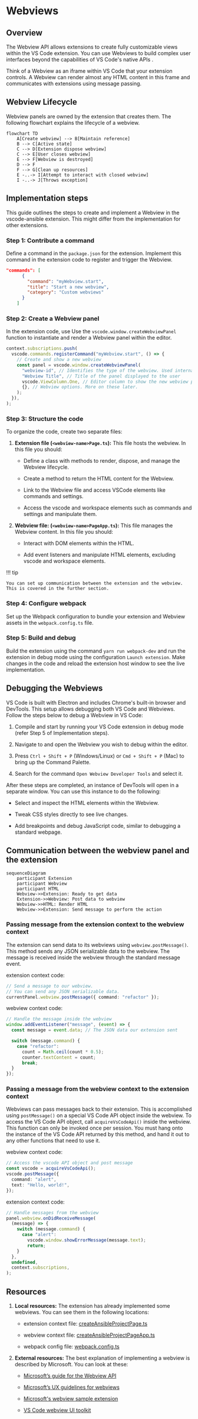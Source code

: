 # Webviews

## Overview

The Webview API allows extensions to create fully customizable views within the
VS Code extension. You can use Webviews to build complex user interfaces beyond
the capabilities of VS Code's native APIs .

Think of a Webview as an iframe within VS Code that your extension controls. A
Webview can render almost any HTML content in this frame and communicates with
extensions using message passing.

## Webview Lifecycle

Webview panels are owned by the extension that creates them. The following
flowchart explains the lifecycle of a webview.

```mermaid
flowchart TD
    A[Create webview] --> B[Maintain reference]
    B --> C[Active state]
    C --> D[Extension dispose webview]
    C --> E[User closes webview]
    E --> F[Webview is destroyed]
    D --> F
    F --> G[Clean up resources]
    E -..-> I[Attempt to interact with closed webview]
    I -..-> J[Throws exception]
```

## Implementation steps

This guide outlines the steps to create and implement a Webview in the
vscode-ansible extension. This might differ from the implementation for other
extensions.

### Step 1: Contribute a command

Define a command in the `package.json` for the extension. Implement this command
in the extension code to register and trigger the Webview.

```json
"commands": [
      {
        "command": "myWebview.start",
        "title": "Start a new webview",
        "category": "Custom webviews"
      }
    ]
```

### Step 2: Create a Webview panel

In the extension code, use Use the `vscode.window.createWebviewPanel` function
to instantiate and render a Webview panel within the editor.

```typescript
context.subscriptions.push(
  vscode.commands.registerCommand("myWebview.start", () => {
    // Create and show a new webview
    const panel = vscode.window.createWebviewPanel(
      "webview-id", // Identifies the type of the webview. Used internally
      "Webview Title", // Title of the panel displayed to the user
      vscode.ViewColumn.One, // Editor column to show the new webview panel in.
      {}, // Webview options. More on these later.
    );
  }),
);
```

### Step 3: Structure the code

To organize the code, create two separate files:

1. **Extension file (`<webview-name>Page.ts`):** This file hosts the webview. In
   this file you should:
   - Define a class with methods to render, dispose, and manage the Webview
     lifecycle.

   - Create a method to return the HTML content for the Webview.

   - Link to the Webview file and access VSCode elements like commands and
     settings.

   - Access the vscode and workspace elements such as commands and settings and
     manipulate them.

2. **Webview file: (`<webview-name>PageApp.ts`):** This file manages the Webview
   content. In this file you should:
   - Interact with DOM elements within the HTML.

   - Add event listeners and manipulate HTML elements, excluding vscode and
     workspace elements.

!!! tip

    You can set up communication between the extension and the webview. This is covered in the further section.

### Step 4: Configure webpack

Set up the Webpack configuration to bundle your extension and Webview assets in
the `webpack.config.ts` file.

### Step 5: Build and debug

Build the extension using the command `yarn run webpack-dev` and run the
extension in debug mode using the configuration `Launch extension`. Make changes
in the code and reload the extension host window to see the live implementation.

## Debugging the Webviews

VS Code is built with Electron and includes Chrome's built-in browser and
DevTools. This setup allows debugging both VS Code and Webviews. Follow the
steps below to debug a Webview in VS Code:

1. Compile and start by running your VS Code extension in debug mode (refer Step
   5 of Implementation steps).

2. Navigate to and open the Webview you wish to debug within the editor.

3. Press `Ctrl + Shift + P` (Windows/Linux) or `Cmd + Shift + P` (Mac) to bring
   up the Command Palette.

4. Search for the command `Open Webview Developer Tools` and select it.

After these steps are completed, an instance of DevTools will open in a separate
window. You can use this instance to do the following:

- Select and inspect the HTML elements within the Webview.

- Tweak CSS styles directly to see live changes.

- Add breakpoints and debug JavaScript code, similar to debugging a standard
  webpage.

## Communication between the webview panel and the extension

```mermaid
sequenceDiagram
    participant Extension
    participant Webview
    participant HTML
    Webview->>Extension: Ready to get data
    Extension->>Webview: Post data to webview
    Webview->>HTML: Render HTML
    Webview->>Extension: Send message to perform the action
```

### Passing message from the extension context to the webview context

The extension can send data to its webviews using `webview.postMessage()`. This
method sends any JSON serializable data to the webview. The message is received
inside the webview through the standard message event.

extension context code:

```typescript
// Send a message to our webview.
// You can send any JSON serializable data.
currentPanel.webview.postMessage({ command: "refactor" });
```

webview context code:

```typescript
// Handle the message inside the webview
window.addEventListener("message", (event) => {
  const message = event.data; // The JSON data our extension sent

  switch (message.command) {
    case "refactor":
      count = Math.ceil(count * 0.5);
      counter.textContent = count;
      break;
  }
});
```

### Passing a message from the webview context to the extension context

Webviews can pass messages back to their extension. This is accomplished using
`postMessage()` on a special VS Code API object inside the webview. To access
the VS Code API object, call `acquireVsCodeApi()` inside the webview. This
function can only be invoked once per session. You must hang onto the instance
of the VS Code API returned by this method, and hand it out to any other
functions that need to use it.

webview context code:

```typescript
// Access the vscode API object and post message
const vscode = acquireVsCodeApi();
vscode.postMessage({
  command: "alert",
  text: "Hello, world!",
});
```

extension context code:

```typescript
// Handle messages from the webview
panel.webview.onDidReceiveMessage(
  (message) => {
    switch (message.command) {
      case "alert":
        vscode.window.showErrorMessage(message.text);
        return;
    }
  },
  undefined,
  context.subscriptions,
);
```

## Resources

1. **Local resources:** The extension has already implemented some webviews. You
   can see them in the following locations:
   - extension context file:
     [createAnsibleProjectPage.ts](https://github.com/ansible/vscode-ansible/blob/main/src/features/contentCreator/createAnsibleProjectPage.ts)

   - webview context file:
     [createAnsibleProjectPageApp.ts](https://github.com/ansible/vscode-ansible/blob/main/src/webview/apps/contentCreator/createAnsibleProjectPageApp.ts)

   - webpack config file:
     [webpack.config.ts](https://github.com/ansible/vscode-ansible/blob/main/webpack.config.ts)

2. **External resources:** The best explanation of implementing a webview is
   described by Microsoft. You can look at these:
   - [Microsoft’s guide for the Webview API](https://code.visualstudio.com/api/extension-guides/webview)

   - [Microsoft’s UX guidelines for webviews](https://code.visualstudio.com/api/ux-guidelines/webviews)

   - [Microsoft's webview sample extension](https://github.com/microsoft/vscode-extension-samples/blob/main/webview-sample/README.md)

   - [VS Code webview UI toolkit](https://github.com/microsoft/vscode-webview-ui-toolkit)

